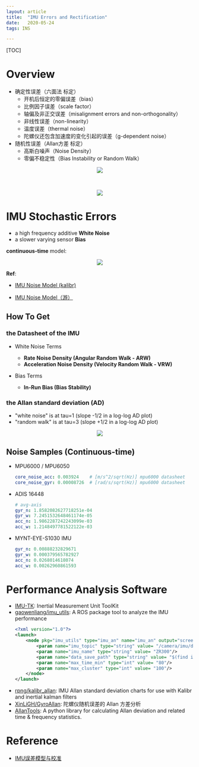 ```yaml
---
layout: article
title:  "IMU Errors and Rectification"
date:   2020-05-24
tags: INS

---
```


[TOC]

# Overview

* 确定性误差（六面法 标定）
  - 开机后恒定的零偏误差（bias）
  - 比例因子误差（scale factor）
  - 轴偏及非正交误差（misalignment errors and non-orthogonality）
  - 非线性误差（non-linearity）
  - 温度误差（thermal noise）
  - 陀螺仪还包含加速度的变化引起的误差（g-dependent noise）
* 随机性误差（Allan方差 标定）
  - 高斯白噪声（Noise Density）
  - 零偏不稳定性（Bias Instability or Random Walk）

<p align="center">
  <img src="../images/ins/imu_error_acc.png">
</p>
<br>
<p align="center">
  <img src="../images/ins/imu_error_gyro.png">
</p>

# IMU Stochastic Errors

* a high frequency additive **White Noise**
* a slower varying sensor **Bias**

**continuous-time** model:

<p align="center">
  <img src="../images/ins/imu_stochastic_errors.png">
</p>

**Ref**:   

* [IMU Noise Model (kalibr)](https://github.com/ethz-asl/kalibr/wiki/IMU-Noise-Model)

* [IMU Noise Model（游）](https://www.cnblogs.com/youzx/p/6291327.html)

## How To Get

### the Datasheet of the IMU

* White Noise Terms
  - **Rate Noise Density (Angular Random Walk - ARW)**
  - **Acceleration Noise Density (Velocity Random Walk - VRW)**

* Bias Terms
  - **In-Run Bias (Bias Stability)**

### the Allan standard deviation (AD)

* "white noise" is at tau=1 (slope -1/2 in a log-log AD plot)
* "random walk" is at tau=3 (slope +1/2 in a log-log AD plot)

<p align="center">
  <img src="../images/ins/allan_std_gyro.png"/>
</p>

## Noise Samples (Continuous-time)

* MPU6000 / MPU6050

  ```yaml
  core_noise_acc: 0.003924    # [m/s^2/sqrt(Hz)] mpu6000 datasheet
  core_noise_gyr: 0.00008726  # [rad/s/sqrt(Hz)] mpu6000 datasheet
  ```

* ADIS 16448

  ```yaml
  # avg-axis
  gyr_n: 1.8582082627718251e-04
  gyr_w: 7.2451532648461174e-05
  acc_n: 1.9862287242243099e-03
  acc_w: 1.2148497781522122e-03
  ```

* MYNT-EYE-S1030 IMU

  ```yaml
  gyr_n: 0.00888232829671
  gyr_w: 0.000379565782927
  acc_n: 0.0268014618074
  acc_w: 0.00262960861593
  ```

# Performance Analysis Software

- [IMU-TK](https://bitbucket.org/alberto_pretto/imu_tk): Inertial Measurement Unit ToolKit
- [gaowenliang/imu_utils](https://github.com/gaowenliang/imu_utils): A ROS package tool to analyze the IMU performance
  ```xml
  <?xml version="1.0"?>
  <launch>
      <node pkg="imu_utils" type="imu_an" name="imu_an" output="screen">
          <param name="imu_topic" type="string" value= "/camera/imu/data_raw"/>
          <param name="imu_name" type="string" value= "ZR300"/>
          <param name="data_save_path" type="string" value= "$(find imu_utils)/data/"/>
          <param name="max_time_min" type="int" value= "80"/>
          <param name="max_cluster" type="int" value= "100"/>
      </node>
  </launch>
  ```
- [rpng/kalibr_allan](https://github.com/rpng/kalibr_allan): IMU Allan standard deviation charts for use with Kalibr and inertial kalman filters
- [XinLiGH/GyroAllan](https://github.com/XinLiGH/GyroAllan): 陀螺仪随机误差的 Allan 方差分析
- [AllanTools](https://pypi.org/project/AllanTools/): A python library for calculating Allan deviation and related time & frequency statistics.

# Reference

* [IMU误差模型与校准](https://www.cnblogs.com/buxiaoyi/p/7541974.html)
